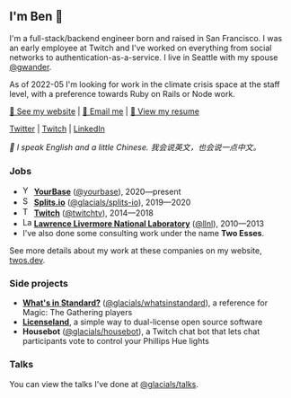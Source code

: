 ## I'm Ben 👋
I'm a full-stack/backend engineer born and raised in San Francisco. I was an early employee at Twitch and I've worked on everything from social networks to authentication-as-a-service. I live in Seattle with my spouse [@gwander][summer].

As of 2022-05 I'm looking for work in the climate crisis space at the staff level, with a preference towards Ruby on Rails or Node work.

[🧰 See my website][website] | [📧 Email me][email] | [📄 View my resume][resume]

[Twitter][twitter] | [Twitch][twitch] | [LinkedIn][linkedin]

_💬 I speak English and a little Chinese. 我会说英文，也会说一点中文。_

### Jobs
- [<img src="https://avatars3.githubusercontent.com/u/34947937" alt="YourBase logo" width="16" height="16" />][yourbase] **[YourBase][yourbase]** ([@yourbase][yourbase-github]), 2020—present
- [<img src="https://avatars0.githubusercontent.com/u/46408277" alt="Splits.io logo" width="16" height="16" />][splits.io] **[Splits.io][splits.io]** ([@glacials/splits-io][splits.io-github]), 2019—2020
- [<img src="https://avatars0.githubusercontent.com/u/1795021" alt="Twitch logo" width="16" height="16" />][twitch] **[Twitch][twitch]** ([@twitchtv][twitch-github]), 2014—2018
- [<img src="https://avatars2.githubusercontent.com/u/5921419" alt="Lawrence Livermore National Laboratory logo" width="16" height="16" />][llnl] **[Lawrence Livermore National Laboratory][llnl]** ([@llnl][llnl-github]), 2010—2013
- I've also done some consulting work under the name **Two Esses**.

See more details about my work at these companies on my website, [twos.dev][website].

### Side projects
- **[What's in Standard?][whatsinstandard]** ([@glacials/whatsinstandard][whatsinstandard-github]), a reference for Magic: The Gathering players
- **[Licenseland][licenseland]**, a simple way to dual-license open source software
- **Housebot** ([@glacials/housebot][housebot-github]), a Twitch chat bot that lets chat participants vote to control your Phillips Hue lights

### Talks
You can view the talks I've done at [@glacials/talks][talks-github].

[website]: https://twos.dev
[email]: mailto:ben@twos.dev
[resume]: https://twos.dev/ben-carlsson-resume.pdf
[twitter]: https://twitter.com/glcls
[twitch]: https://twitch.tv/glacials
[linkedin]: https://linkedin.com/in/ben
[summer]: https://github.com/gwander

[yourbase]: https://yourbase.io
[yourbase-github]: https://github.com/yourbase

[splits.io]: https://splits.io
[splits.io-github]: https://github.com/glacials/splits-io

[llnl]: https://llnl.gov
[llnl-github]: https://github.com/llnl

[twitch]: https://twitch.tv
[twitch-github]: https://github.com/twitchtv

[whatsinstandard]: https://whatsinstandard.com
[whatsinstandard-github]: https://github.com/glacials/whatsinstandard

[licenseland]: https://license.land

[housebot-github]: https://github.com/glacials/housebot

[talks-github]: https://github.com/glacials/talks
